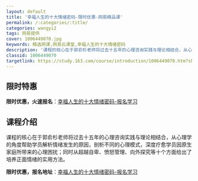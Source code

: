 ```yaml
---
layout: default
title: '幸福人生的十大情绪密码-限时优惠-网易精品课'
permalink: /:categories/:title/
categories: wangyi2
tags: 网易提供
cover: 1006449070.jpg
keywords: 精选网课,网易云课堂,幸福人生的十大情绪密码
description: '课程的核心在于郭俞杉老师将过去十五年的心理咨询实践与理论相结合，从心理学的角度帮助学员解析情绪发生的原因，剖析不同的心理'
classid: 1006449070
targetlink: https://study.163.com/course/introduction/1006449070.htm?share=1&shareId=1025206652&utm_campaign=share&utm_medium=iphoneShare&utm_source=&utm_u=1025206652
---
```


## 限时特惠

**限时优惠，火速报名**：[幸福人生的十大情绪密码-报名学习](https://study.163.com/course/introduction/1006449070.htm?share=1&shareId=1025206652&utm_campaign=share&utm_medium=iphoneShare&utm_source=&utm_u=1025206652)

## 课程介绍

课程的核心在于郭俞杉老师将过去十五年的心理咨询实践与理论相结合，从心理学的角度帮助学员解析情绪发生的原因，剖析不同的心理模式，深度疗愈学员因原生家庭所带来的心理困扰；同时从超越自卑、愤怒管理、向外探究等十个方面给出了培养正面情绪的实用方法。

**限时优惠，报名地址**：[幸福人生的十大情绪密码-报名学习](https://study.163.com/course/introduction/1006449070.htm?share=1&shareId=1025206652&utm_campaign=share&utm_medium=iphoneShare&utm_source=&utm_u=1025206652)

